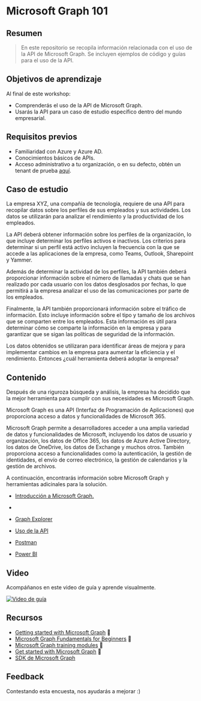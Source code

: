 # Microsoft Graph 101

## Resumen
> En este repositorio se recopila información relacionada con el uso de la API de Microsoft Graph. Se incluyen ejemplos de código y guías para el uso de la API.

## Objetivos de aprendizaje

Al final de este workshop:
- Comprenderás el uso de la API de Microsoft Graph.
- Usarás la API para un caso de estudio específico dentro del mundo empresarial.

## Requisitos previos   
- Familiaridad con Azure y Azure AD.
- Conocimientos básicos de APIs.
- Acceso administrativo a tu organización, o en su defecto, obtén un tenant de prueba [aquí](https://cdx.transform.microsoft.com/).

## Caso de estudio
La empresa XYZ, una compañía de tecnología, requiere de una API para recopilar datos sobre los perfiles de sus empleados y sus actividades. Los datos se utilizarán para analizar el rendimiento y la productividad de los empleados.

La API deberá obtener información sobre los perfiles de la organización, lo que incluye determinar los perfiles activos e inactivos. Los criterios para determinar si un perfil está activo incluyen la frecuencia con la que se accede a las aplicaciones de la empresa, como Teams, Outlook, Sharepoint y Yammer.

Además de determinar la actividad de los perfiles, la API también deberá proporcionar información sobre el número de llamadas y chats que se han realizado por cada usuario con los datos desglosados por fechas, lo que permitirá a la empresa analizar el uso de las comunicaciones por parte de los empleados.

Finalmente, la API también proporcionará información sobre el tráfico de información. Esto incluye información sobre el tipo y tamaño de los archivos que se comparten entre los empleados. Esta información es útil para determinar cómo se comparte la información en la empresa y para garantizar que se sigan las políticas de seguridad de la información.

Los datos obtenidos se utilizaran para identificar áreas de mejora y para implementar cambios en la empresa para aumentar la eficiencia y el rendimiento. Entonces ¿cuál herramienta deberá adoptar la empresa?

## Contenido

Después de una  riguroza búsqueda y análisis, la empresa ha decidido que la mejor herramienta para cumplir con sus necesidades es Microsoft Graph. 

Microsoft Graph es una API (Interfaz de Programación de Aplicaciones) que proporciona acceso a datos y funcionalidades de Microsoft 365. 

Microsoft Graph permite a desarrolladores acceder a una amplia variedad de datos y funcionalidades de Microsoft, incluyendo los datos de usuario y organización, los datos de Office 365, los datos de Azure Active Directory, los datos de OneDrive, los datos de Exchange y muchos otros. También proporciona acceso a funcionalidades como la autenticación, la gestión de identidades, el envío de correo electrónico, la gestión de calendarios y la gestión de archivos.

A continuación, encontrarás información sobre Microsoft Graph y herramientas adicinales para la solución. 

- [Introducción a Microsoft Graph.](content/graph-explorer.md)
- 
- [Graph Explorer](content/graph-explorer.md)
- [Uso de la API](content/API.md)

- [Postman]()

- [Power BI]()

## Video
Acompáñanos en este video de guía y aprende visualmente.

[![Video de guía](./images/MSGraph.jpg)](https://aka.ms/May10PoderDeDatosMicrosoftGraph "Video de guía")



## Recursos


- [Getting started with Microsoft Graph](https://youtube.com/playlist?list=PLWZJrkeLOrbY-OrrFV_oKezJ9O86oMNrf) :movie_camera: 
- [Microsoft Graph Fundamentals for Beginners](https://youtube.com/playlist?list=PLWZJrkeLOrbbmGIW-7znaSpRinp8d-1Dt) :movie_camera: 
- [Microsoft Graph training modules](https://youtube.com/playlist?list=PLWZJrkeLOrbbOve1DVVQsauZX2LN3IEHL) :movie_camera: 
- [Get started with Microsoft Graph](https://youtube.com/playlist?list=PLWZJrkeLOrbYS34TuCMMd9rVrQlAWLquF) :movie_camera: 
- [SDK de Microsoft Graph](https://learn.microsoft.com/es-mx/graph/sdks/sdks-overview)


## Feedback
Contestando esta encuesta, nos ayudarás a mejorar :)

